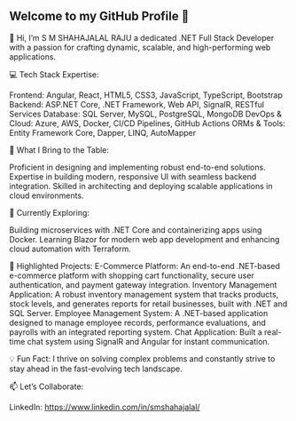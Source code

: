 ## Welcome to my GitHub Profile  👋

👋 Hi, I’m S M SHAHAJALAL RAJU a dedicated .NET Full Stack Developer with a passion for crafting dynamic, scalable, and high-performing web applications.

💻 Tech Stack Expertise:

Frontend: Angular, React, HTML5, CSS3, JavaScript, TypeScript, Bootstrap
Backend: ASP.NET Core, .NET Framework, Web API, SignalR, RESTful Services
Database: SQL Server, MySQL, PostgreSQL, MongoDB
DevOps & Cloud: Azure, AWS, Docker, CI/CD Pipelines, GitHub Actions
ORMs & Tools: Entity Framework Core, Dapper, LINQ, AutoMapper

🚀 What I Bring to the Table:

Proficient in designing and implementing robust end-to-end solutions.
Expertise in building modern, responsive UI with seamless backend integration.
Skilled in architecting and deploying scalable applications in cloud environments.

🌱 Currently Exploring:

Building microservices with .NET Core and containerizing apps using Docker.
Learning Blazor for modern web app development and enhancing cloud automation with Terraform.

📂 Highlighted Projects:
E-Commerce Platform: An end-to-end .NET-based e-commerce platform with shopping cart functionality, secure user authentication, and payment gateway integration.
Inventory Management Application: A robust inventory management system that tracks products, stock levels, and generates reports for retail businesses, built with .NET and SQL Server.
Employee Management System: A .NET-based application designed to manage employee records, performance evaluations, and payrolls with an integrated reporting system.
Chat Application: Built a real-time chat system using SignalR and Angular for instant communication.


💡 Fun Fact: 
I thrive on solving complex problems and constantly strive to stay ahead in the fast-evolving tech landscape.

📫 Let’s Collaborate:

LinkedIn: https://www.linkedin.com/in/smshahajalal/

